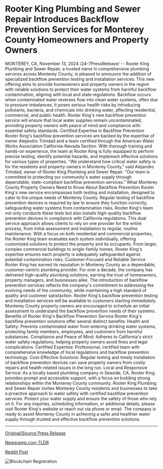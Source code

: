 # Rooter King Plumbing and Sewer Repair Introduces Backflow Prevention Services for Monterey County Homeowners and Property Owners

MONTEREY, CA, November 13, 2024 /24-7PressRelease/ -- Rooter King Plumbing and Sewer Repair, a trusted name in comprehensive plumbing services across Monterey County, is pleased to announce the addition of specialized backflow prevention testing and installation services. This new offering aims to provide homeowners and property owners in the region with reliable solutions to protect their water systems from harmful backflow contamination, aligning with local and state regulations.  Backflow occurs when contaminated water reverses flow into clean water systems, often due to pressure imbalances. It poses serious health risks by introducing pollutants, bacteria, and chemicals into drinking water, affecting residential, commercial, and public health. Rooter King's new backflow prevention service will ensure that local water supplies remain uncontaminated, providing property owners with peace of mind and compliance with essential safety standards.  Certified Expertise in Backflow Prevention  Rooter King's backflow prevention services are backed by the expertise of owner Alejandro Trinidad and a team certified through the American Water Works Association California-Nevada Section. With thorough training and hands-on experience, the team at Rooter King is fully equipped to perform precise testing, identify potential hazards, and implement effective solutions for various types of properties.  "We understand how critical water safety is for the residents and property owners in Monterey County," said Alejandro Trinidad, owner of Rooter King Plumbing and Sewer Repair. "Our team is committed to protecting our community's water supply through dependable, state-compliant backflow prevention services."  What Monterey County Property Owners Need to Know About Backflow Prevention  Rooter King's new service encompasses both testing and installation, designed to cater to the unique needs of Monterey County. Regular testing of backflow prevention devices is required by law to ensure they function correctly, safeguarding water systems from contamination risks. Rooter King's team not only conducts these tests but also installs high-quality backflow prevention devices in compliance with California regulations. This dual service approach allows clients to rely on one provider for the entire process, from initial assessment and installation to regular, routine maintenance.  With a focus on both residential and commercial properties, the Rooter King team evaluates each system individually, offering customized solutions to protect the property and its occupants. From larger, complex commercial buildings to single-family homes, Rooter King's expertise ensures each property is adequately safeguarded against potential contamination risks.  Customer-Focused and Reliable Service  Rooter King has earned its reputation in Monterey County as a dependable, customer-centric plumbing provider. For over a decade, the company has delivered high-quality plumbing solutions, earning the trust of homeowners, property managers, and businesses alike. The introduction of backflow prevention services reflects the company's commitment to addressing the evolving needs of the community, while maintaining a high standard of quality and customer satisfaction.  Rooter King's backflow prevention testing and installation services will be available to customers starting immediately. Monterey County property owners are encouraged to schedule an initial assessment to understand the backflow prevention needs of their systems.  Benefits of Rooter King's Backflow Prevention Service  Rooter King's backflow prevention solutions offer several distinct benefits:  Health and Safety: Prevents contaminated water from entering drinking water systems, protecting family members, employees, and customers from harmful substances.  Compliance and Peace of Mind: Adheres to California's strict water safety regulations, helping property owners avoid fines and legal complications.  Certified Expertise: Professional, certified team with comprehensive knowledge of local regulations and backflow prevention technology.  Cost-Effective Solutions: Regular testing and timely installation of backflow prevention devices can save property owners from costly repairs and health-related issues in the long run.  Local and Responsive Service: As a locally based plumbing company in Seaside, CA, Rooter King provides prompt and accessible support, with a focus on building strong relationships within the Monterey County community.  Rooter King Plumbing and Sewer Repair invites Monterey County residents and businesses to take a proactive approach to water safety with certified backflow prevention services. Protect your water supply and ensure the safety of those who rely on it. For any inquiries, scheduling information, or additional details, please visit Rooter King's website or reach out via phone or email. The company is ready to assist Monterey County in achieving a safer and healthier water supply through trusted and effective backflow prevention solutions. 

---

[Original/Source Press Release](https://www.24-7pressrelease.com/press-release/516142/rooter-king-plumbing-and-sewer-repair-introduces-backflow-prevention-services-for-monterey-county-homeowners-and-property-owners)
                    

[Newsramp.com TLDR](https://newsramp.com/curated-news/rooter-king-introduces-backflow-prevention-services-in-monterey-county/ef8d44a62fa6ea61d1269d6312cdb06e) 

 



[Reddit Post](https://www.reddit.com/r/Business_NewsRamp/comments/1gq86si/rooter_king_introduces_backflow_prevention/) 



![Blockchain Registration](https://cdn.newsramp.app/24-7PressRelease/qrcode/2411/13/corn4CMj.webp)